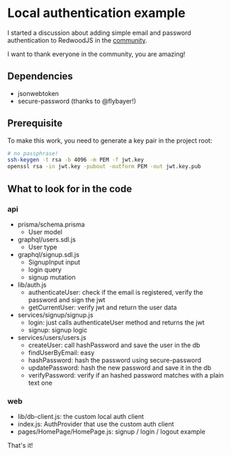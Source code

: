 # Local authentication example

I started a discussion about adding simple email and password authentication to RedwoodJS in the [community](https://community.redwoodjs.com/t/simple-email-password-authentication/945).

I want to thank everyone in the community, you are amazing!

## Dependencies

- jsonwebtoken
- secure-password (thanks to @flybayer!)

## Prerequisite

To make this work, you need to generate a key pair in the project root:

```bash
# no passphrase!
ssh-keygen -t rsa -b 4096 -m PEM -f jwt.key
openssl rsa -in jwt.key -pubout -outform PEM -out jwt.key.pub
```

## What to look for in the code

### api

- prisma/schema.prisma
  - User model
- graphql/users.sdl.js
  - User type
- graphql/signup.sdl.js
  - SignupInput input
  - login query
  - signup mutation
- lib/auth.js
  - authenticateUser: check if the email is registered, verify the password and sign the jwt
  - getCurrentUser: verify jwt and return the user data
- services/signup/signup.js
  - login: just calls authenticateUser method and returns the jwt
  - signup: signup logic
- services/users/users.js
  - createUser: call hashPassword and save the user in the db
  - findUserByEmail: easy
  - hashPassword: hash the password using secure-password
  - updatePassword: hash the new password and save it in the db
  - verifyPassword: verify if an hashed password matches with a plain text one

### web

- lib/db-client.js: the custom local auth client
- index.js: AuthProvider that use the custom auth client
- pages/HomePage/HomePage.js: signup / login / logout example

That's it!
